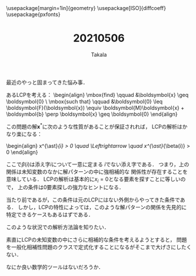 ﻿---
title: 20210506
yesterday: 20210505
tomorrow: 20210507
days: 496
author: Takala
header-includes:
  - \usepackage[margin=1in]{geometry}
  - \usepackage[ISO]{diffcoeff}
  - \usepackage{pxfonts}
---


最近のやっと固まってきた悩み事．


あるLCPを考える：
\begin{align}
  \mbox{find} \qquad &\boldsymbol{x} \geq \boldsymbol{0}
  \\
  \mbox{such that} \qquad &\boldsymbol{0} \leq \boldsymbol{F}(\boldsymbol{x}) \equiv 
  \boldsymbol{M}\boldsymbol{x} + \boldsymbol{b} \perp \boldsymbol{x} \geq \boldsymbol{0}
\end{align}


この問題の解$\boldsymbol{x}^{\ast}$に次のような性質があることが保証されれば，
LCPの解析はかなり楽になる：

\begin{align}
  x^{\ast}_{i} > 0 \quad \Leftrightarrow \quad  x^{\ast}_{\beta(i)} > 0
\end{align}

ここで$\beta(i)$は添え字$i$について一意に定まる
$i$でない添え字である．
つまり，上の関係は未知変数のなかに解パターンの中に強相補的な
関係性が存在することを意味している．
LCPの解析は基本的に$x_{i} = 0$となる要素を探すことに等しいので，
上の条件は0要素探しの強力なヒントになる．



当たり前であるが，この条件は元のLCPにはない外側からやってきた条件である．
しかし，LCPの特性によっては，このような解パターンの関係を先見的に
特定できるケースもあるはずである．


このような状況での解析方法論を知りたい．

素直にLCPの未知変数の中にさらに相補的な条件を考えるようとすると，
問題を一般化相補性問題のクラスで定式化することになるがそこまで大げさにしたくない．



なにか良い数学的ツールはないだろうか．


